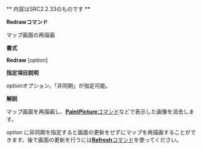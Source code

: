 ** 内容はSRC2.2.33のものです **

**Redrawコマンド**

マップ画面の再描画

**書式**

**Redraw** [*option*]

**指定項目説明**

*option*オプション。「非同期」が指定可能。

**解説**

マップ画面を再描画し、[**PaintPicture**コマンド](PaintPictureコマンド.md)などで表示した画像を消去します。

*option* に非同期を指定すると画面の更新をせずにマップを再描画することができます。後で画面の更新を行うには[**Refresh**コマンド](Refreshコマンド.md)を使ってください。
